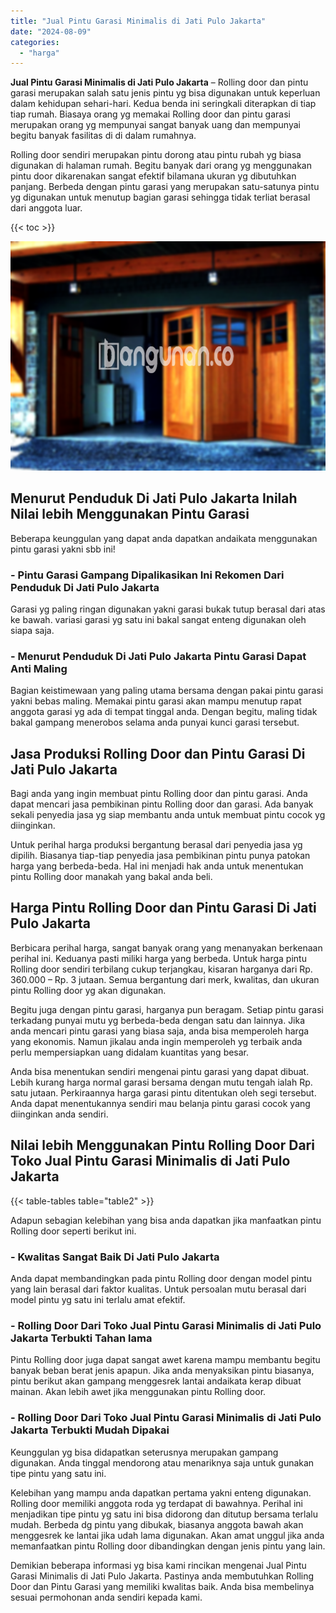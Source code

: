 ```yaml
---
title: "Jual Pintu Garasi Minimalis di Jati Pulo Jakarta"
date: "2024-08-09"
categories: 
  - "harga"
---
```


**Jual Pintu Garasi Minimalis di Jati Pulo Jakarta** – Rolling door dan pintu garasi merupakan salah satu jenis pintu yg bisa digunakan untuk keperluan dalam kehidupan sehari-hari. Kedua benda ini seringkali diterapkan di tiap tiap rumah. Biasaya orang yg memakai Rolling door dan pintu garasi merupakan orang yg mempunyai sangat banyak uang dan mempunyai begitu banyak fasilitas di di dalam rumahnya.

Rolling door sendiri merupakan pintu dorong atau pintu rubah yg biasa digunakan di halaman rumah. Begitu banyak dari orang yg menggunakan pintu door dikarenakan sangat efektif bilamana ukuran yg dibutuhkan panjang. Berbeda dengan pintu garasi yang merupakan satu-satunya pintu yg digunakan untuk menutup bagian garasi sehingga tidak terliat berasal dari anggota luar.

{{< toc >}}

![Jual Pintu Garasi Minimalis di Jati Pulo Jakarta](/images/pintu-garasi-62.png)

## Menurut Penduduk Di Jati Pulo Jakarta Inilah Nilai lebih Menggunakan Pintu Garasi

Beberapa keunggulan yang dapat anda dapatkan andaikata menggunakan pintu garasi yakni sbb ini!

### \- Pintu Garasi Gampang Dipalikasikan Ini Rekomen Dari Penduduk Di Jati Pulo Jakarta

Garasi yg paling ringan digunakan yakni garasi bukak tutup berasal dari atas ke bawah. variasi garasi yg satu ini bakal sangat enteng digunakan oleh siapa saja.

### \- Menurut Penduduk Di Jati Pulo Jakarta Pintu Garasi Dapat Anti Maling

Bagian keistimewaan yang paling utama bersama dengan pakai pintu garasi yakni bebas maling. Memakai pintu garasi akan mampu menutup rapat anggota garasi yg ada di tempat tinggal anda. Dengan begitu, maling tidak bakal gampang menerobos selama anda punyai kunci garasi tersebut.

## Jasa Produksi Rolling Door dan Pintu Garasi Di Jati Pulo Jakarta

Bagi anda yang ingin membuat pintu Rolling door dan pintu garasi. Anda dapat mencari jasa pembikinan pintu Rolling door dan garasi. Ada banyak sekali penyedia jasa yg siap membantu anda untuk membuat pintu cocok yg diinginkan.

Untuk perihal harga produksi bergantung berasal dari penyedia jasa yg dipilih. Biasanya tiap-tiap penyedia jasa pembikinan pintu punya patokan harga yang berbeda-beda. Hal ini menjadi hak anda untuk menentukan pintu Rolling door manakah yang bakal anda beli.

## Harga Pintu Rolling Door dan Pintu Garasi Di Jati Pulo Jakarta

Berbicara perihal harga, sangat banyak orang yang menanyakan berkenaan perihal ini. Keduanya pasti miliki harga yang berbeda. Untuk harga pintu Rolling door sendiri terbilang cukup terjangkau, kisaran harganya dari Rp. 360.000 – Rp. 3 jutaan. Semua bergantung dari merk, kwalitas, dan ukuran pintu Rolling door yg akan digunakan.

Begitu juga dengan pintu garasi, harganya pun beragam. Setiap pintu garasi terkadang punyai mutu yg berbeda-beda dengan satu dan lainnya. Jika anda mencari pintu garasi yang biasa saja, anda bisa memperoleh harga yang ekonomis. Namun jikalau anda ingin memperoleh yg terbaik anda perlu mempersiapkan uang didalam kuantitas yang besar.

Anda bisa menentukan sendiri mengenai pintu garasi yang dapat dibuat. Lebih kurang harga normal garasi bersama dengan mutu tengah ialah Rp. satu jutaan. Perkiraannya harga garasi pintu ditentukan oleh segi tersebut. Anda dapat menentukannya sendiri mau belanja pintu garasi cocok yang diinginkan anda sendiri.

## Nilai lebih Menggunakan Pintu Rolling Door Dari Toko Jual Pintu Garasi Minimalis di Jati Pulo Jakarta

{{< table-tables table="table2" >}}

Adapun sebagian kelebihan yang bisa anda dapatkan jika manfaatkan pintu Rolling door seperti berikut ini.

### \- Kwalitas Sangat Baik Di Jati Pulo Jakarta

Anda dapat membandingkan pada pintu Rolling door dengan model pintu yang lain berasal dari faktor kualitas. Untuk persoalan mutu berasal dari model pintu yg satu ini terlalu amat efektif.

### \- Rolling Door Dari Toko Jual Pintu Garasi Minimalis di Jati Pulo Jakarta Terbukti Tahan lama

Pintu Rolling door juga dapat sangat awet karena mampu membantu begitu banyak beban berat jenis apapun. Jika anda menyaksikan pintu biasanya, pintu berikut akan gampang menggesrek lantai andaikata kerap dibuat mainan. Akan lebih awet jika menggunakan pintu Rolling door.

### \- Rolling Door Dari Toko Jual Pintu Garasi Minimalis di Jati Pulo Jakarta Terbukti Mudah Dipakai

Keunggulan yg bisa didapatkan seterusnya merupakan gampang digunakan. Anda tinggal mendorong atau menariknya saja untuk gunakan tipe pintu yang satu ini.

Kelebihan yang mampu anda dapatkan pertama yakni enteng digunakan. Rolling door memiliki anggota roda yg terdapat di bawahnya. Perihal ini menjadikan tipe pintu yg satu ini bisa didorong dan ditutup bersama terlalu mudah. Berbeda dg pintu yang dibukak, biasanya anggota bawah akan menggesrek ke lantai jika udah lama digunakan. Akan amat unggul jika anda memanfaatkan pintu Rolling door dibandingkan dengan jenis pintu yang lain.

Demikian beberapa informasi yg bisa kami rincikan mengenai Jual Pintu Garasi Minimalis di Jati Pulo Jakarta. Pastinya anda membutuhkan Rolling Door dan Pintu Garasi yang memiliki kwalitas baik. Anda bisa membelinya sesuai permohonan anda sendiri kepada kami.
